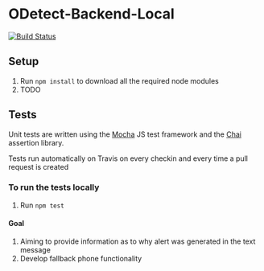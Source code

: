 # ODetect-Backend-Local

[![Build Status](https://travis-ci.com/bravetechnologycoop/ODetect-Backend-Local.svg?branch=master)](https://travis-ci.com/bravetechnologycoop/ODetect-Backend-Local)

## Setup

1. Run `npm install` to download all the required node modules
2. TODO

## Tests

Unit tests are written using the [Mocha](https://mochajs.org/) JS test framework
and the [Chai](https://www.chaijs.com/) assertion library.

Tests run automatically on Travis on every checkin and every time a pull request
is created

### To run the tests locally

1. Run `npm test`

#### Goal

1. Aiming to provide information as to why alert was generated in the text message
2. Develop fallback phone functionality
